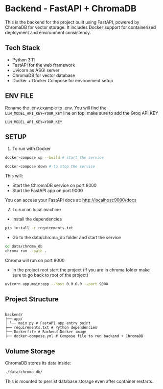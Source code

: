 # Backend - FastAPI + ChromaDB

This is the backend for the project built using FastAPI, powered by ChromaDB for vector storage. It includes Docker support for containerized deployment and environment consistency.

## Tech Stack

- Python 3.11
- FastAPI for the web framework
- Uvicorn as ASGI server
- ChromaDB for vector database
- Docker + Docker Compose for environment setup

## ENV FILE

Rename the .env.example to .env. You will find the `LLM_MODEL_API_KEY=YOUR_KEY` line on top, make sure to add the Groq API KEY

```
LLM_MODEL_API_KEY=YOUR_KEY
```

## SETUP

1. To run with Docker

```bash
docker-compose up --build # start the service
```

```bash
docker-compose down # to stop the service
```

This will:

- Start the ChromaDB service on port 8000
- Start the FastAPI app on port 9000

You can access your FastAPI docs at:
[http://localhost:9000/docs](http://localhost:9000/docs)

2. To run on local machine

- Install the dependencies

```bash
pip install -r requirements.txt
```

- Go to the data/chroma_db folder and start the service

```bash
cd data/chroma_db
chroma run --path .
```

Chroma will run on port 8000

- In the project root start the project (if you are in chroma folder make sure to go back to root of the project)

```bash
uvicorn app.main:app --host 0.0.0.0 --port 9000
```

## Project Structure

```

backend/
├── app/
│ └── main.py # FastAPI app entry point
├── requirements.txt # Python dependencies
├── Dockerfile # Backend Docker image
├── docker-compose.yml # Compose file to run backend + ChromaDB

```

## Volume Storage

ChromaDB stores its data inside:

```bash
./data/chroma_db/
```

This is mounted to persist database storage even after container restarts.
